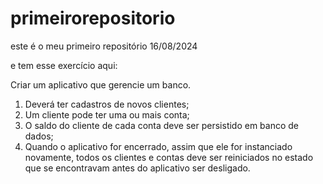 # primeirorepositorio
este é o meu primeiro repositório 16/08/2024

e tem esse exercício aqui:

Criar um aplicativo que gerencie um banco.
1. Deverá ter cadastros de novos clientes;
2. Um cliente pode ter uma ou mais conta;
3. O saldo do cliente de cada conta deve ser persistido em banco de dados;
4. Quando o aplicativo for encerrado, assim que ele for instanciado novamente, todos os clientes e contas deve ser reiniciados no estado que se encontravam antes do aplicativo ser desligado.